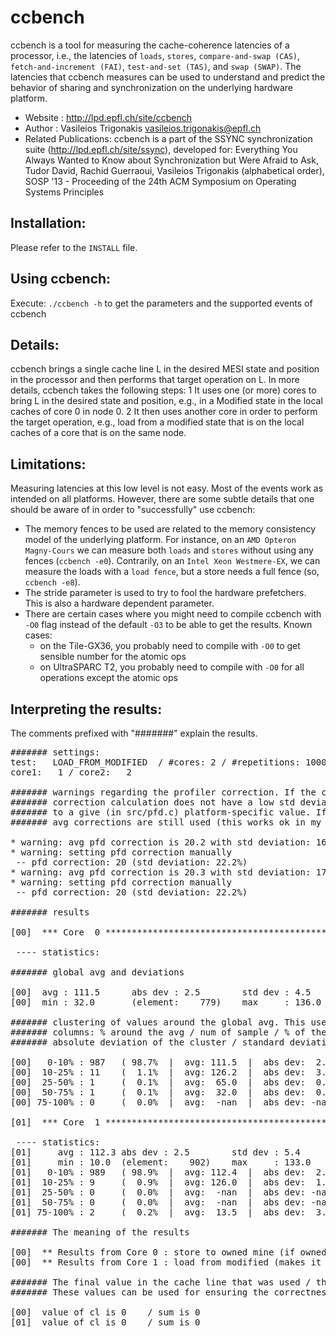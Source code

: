 ccbench
=======

ccbench is a tool for measuring the cache-coherence latencies of a processor, i.e., the latencies of `loads`, `stores`, `compare-and-swap (CAS)`, `fetch-and-increment (FAI)`, `test-and-set (TAS)`, and `swap (SWAP)`. The latencies that ccbench measures can be used to understand and predict the behavior of sharing and synchronization on the underlying hardware platform.

* Website             : http://lpd.epfl.ch/site/ccbench
* Author              : Vasileios Trigonakis <vasileios.trigonakis@epfl.ch>
* Related Publications: ccbench is a part of the SSYNC synchronization suite
  (http://lpd.epfl.ch/site/ssync), developed for:
  Everything You Always Wanted to Know about Synchronization but Were Afraid to Ask, 
  Tudor David, Rachid Guerraoui, Vasileios Trigonakis (alphabetical order), 
  SOSP '13 - Proceeding of the 24th ACM Symposium on Operating Systems Principles


Installation:
-------------

Please refer to the `INSTALL` file.


Using ccbench:
--------------

Execute:
	`./ccbench -h`
to get the parameters and the supported events of ccbench


Details:
--------
ccbench brings a single cache line L in the desired MESI state and position in the processor and then 
performs that target operation on L. In more details, ccbench takes the following steps:
	 1 It uses one (or more) cores to bring L in the desired state and position, 
	    e.g., in a Modified state in the local caches of core 0 in node 0.
	 2 It then uses another core in order to perform the target operation, e.g., load from a
	    modified state that is on the local caches of a core that is on the same node.



Limitations:
------------

Measuring latencies at this low level is not easy. Most of the events work as intended on all platforms.
However, there are some subtle details that one should be aware of in order to "successfully" use
ccbench:
* The memory fences to be used are related to the memory consistency model of the underlying platform. For instance, on an `AMD Opteron Magny-Cours` we can measure both `loads` and `stores` without using any fences (`ccbench -e0`). Contrarily, on an `Intel Xeon Westmere-EX`, we can measure the loads with a `load fence`, but a store needs a full fence (so, `ccbench -e8`).
* The stride parameter is used to try to fool the hardware prefetchers. This is also a hardware dependent parameter.
* There are certain cases where you might need to compile ccbench with `-O0` flag instead of the default `-O3` to be able to get the results. Known cases:
  * on the Tile-GX36, you probably need to compile with `-O0` to get sensible number for the atomic ops
  * on UltraSPARC T2, you probably need to compile with `-O0` for all operations 
	      	except the atomic ops


Interpreting the results:
-------------------------

The comments prefixed with "#######" explain the results.

<pre>
####### settings:
test:   LOAD_FROM_MODIFIED  / #cores: 2 / #repetitions: 1000 / stride: 4096 (256 kiB)  / fence:  load/full
core1:   1 / core2:   2

####### warnings regarding the profiler correction. If the calculation fails for 10 times (i.e, the
####### correction calculation does not have a low std deviation, the correction is set manually
####### to a give (in src/pfd.c) platform-specific value. If the default value is not set, the
####### avg corrections are still used (this works ok in my experience)

* warning: avg pfd correction is 20.2 with std deviation: 16.3%. Recalculating.
* warning: setting pfd correction manually
 -- pfd correction: 20 (std deviation: 22.2%)
* warning: avg pfd correction is 20.3 with std deviation: 17.0%. Recalculating.
* warning: setting pfd correction manually
 -- pfd correction: 20 (std deviation: 22.2%)

####### results

[00]  *** Core  0 ***********************************************************************

 ---- statistics:

####### global avg and deviations

[00]  avg : 111.5      abs dev : 2.5        std dev : 4.5        num     : 1000
[00]  min : 32.0       (element:    779)    max     : 136.0      (element:    415)

####### clustering of values around the global avg. This used as an easy way to remove the outliers
####### columns: % around the avg / num of sample / % of the total num of sample / avg of the cluster /
####### absolute deviation of the cluster / standard deviation of the cluster

[00]   0-10% : 987   ( 98.7%  |  avg: 111.5  |  abs dev:  2.3  |  std dev:  3.0 =   2.7%)
[00]  10-25% : 11    (  1.1%  |  avg: 126.2  |  abs dev:  3.5  |  std dev:  4.2 =   3.3%)
[00]  25-50% : 1     (  0.1%  |  avg:  65.0  |  abs dev:  0.0  |  std dev:  0.0 =   0.0%)
[00]  50-75% : 1     (  0.1%  |  avg:  32.0  |  abs dev:  0.0  |  std dev:  0.0 =   0.0%)
[00] 75-100% : 0     (  0.0%  |  avg:  -nan  |  abs dev: -nan  |  std dev: -nan =  -nan%)

[01]  *** Core  1 ***********************************************************************

 ---- statistics:
[01]     avg : 112.3 abs dev : 2.5        std dev : 5.4        num     : 1000
[01]     min : 10.0  (element:    902)    max     : 133.0      (element:    404)
[01]   0-10% : 989   ( 98.9%  |  avg: 112.4  |  abs dev:  2.2  |  std dev:  2.9 =   2.6%)
[01]  10-25% : 9     (  0.9%  |  avg: 126.0  |  abs dev:  1.8  |  std dev:  2.7 =   2.1%)
[01]  25-50% : 0     (  0.0%  |  avg:  -nan  |  abs dev: -nan  |  std dev: -nan =  -nan%)
[01]  50-75% : 0     (  0.0%  |  avg:  -nan  |  abs dev: -nan  |  std dev: -nan =  -nan%)
[01] 75-100% : 2     (  0.2%  |  avg:  13.5  |  abs dev:  3.5  |  std dev:  3.5 =  25.9%)

####### The meaning of the results

[00]  ** Results from Core 0 : store to owned mine (if owned state supported, else exclusive)
[00]  ** Results from Core 1 : load from modified (makes it owned, if owned state supported)

####### The final value in the cache line that was used / the sum of all loads on this core
####### These values can be used for ensuring the correctness of some test (e.g., FAI)

[00]  value of cl is 0    / sum is 0
[01]  value of cl is 0    / sum is 0
</pre>